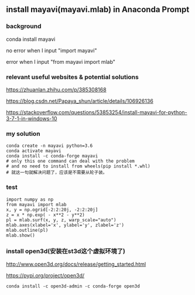 ## install mayavi(mayavi.mlab) in Anaconda Prompt
### background

conda install mayavi

no error when I input "import mayavi"

error when I input "from mayavi import mlab"

### relevant useful websites & potential solutions

https://zhuanlan.zhihu.com/p/385308168

https://blog.csdn.net/Papaya_shun/article/details/106926136

https://stackoverflow.com/questions/53853254/install-mayavi-for-python-3-7-1-in-windows-10

### my solution
```
conda create -n mayavi python=3.6
conda activate mayavi
conda install -c conda-forge mayavi
# only this one command can deal with the problem
# and no need to install from wheels(pip install *.whl)
# 就这一句就解决问题了，应该是不需要从轮子装。
```
### test
```
import numpy as np
from mayavi import mlab
x, y = np.ogrid[-2:2:20j, -2:2:20j]
z = x * np.exp( - x**2 - y**2)
pl = mlab.surf(x, y, z, warp_scale="auto")
mlab.axes(xlabel='x', ylabel='y', zlabel='z')
mlab.outline(pl)
mlab.show()
```
### install open3d(安装在st3d这个虚拟环境了)

http://www.open3d.org/docs/release/getting_started.html

https://pypi.org/project/open3d/
```
conda install -c open3d-admin -c conda-forge open3d
```
